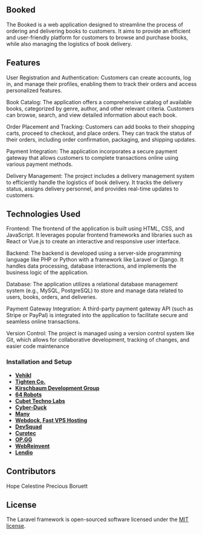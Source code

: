 
## Booked

The Booked is a web application designed to streamline the process of ordering and delivering books to customers. It aims to provide an efficient and user-friendly platform for customers to browse and purchase books, while also managing the logistics of book delivery.

## Features

User Registration and Authentication: Customers can create accounts, log in, and manage their profiles, enabling them to track their orders and access personalized features.

Book Catalog: The application offers a comprehensive catalog of available books, categorized by genre, author, and other relevant criteria. Customers can browse, search, and view detailed information about each book.

Order Placement and Tracking: Customers can add books to their shopping carts, proceed to checkout, and place orders. They can track the status of their orders, including order confirmation, packaging, and shipping updates.

Payment Integration: The application incorporates a secure payment gateway that allows customers to complete transactions online using various payment methods.

Delivery Management: The project includes a delivery management system to efficiently handle the logistics of book delivery. It tracks the delivery status, assigns delivery personnel, and provides real-time updates to customers.


## Technologies Used

Frontend: The frontend of the application is built using HTML, CSS, and JavaScript. It leverages popular frontend frameworks and libraries such as React or Vue.js to create an interactive and responsive user interface.

Backend: The backend is developed using a server-side programming language like PHP or Python with a framework like Laravel or Django. It handles data processing, database interactions, and implements the business logic of the application.

Database: The application utilizes a relational database management system (e.g., MySQL, PostgreSQL) to store and manage data related to users, books, orders, and deliveries.

Payment Gateway Integration: A third-party payment gateway API (such as Stripe or PayPal) is integrated into the application to facilitate secure and seamless online transactions.

Version Control: The project is managed using a version control system like Git, which allows for collaborative development, tracking of changes, and easier code maintenance

### Installation and Setup

- **[Vehikl](https://vehikl.com/)**
- **[Tighten Co.](https://tighten.co)**
- **[Kirschbaum Development Group](https://kirschbaumdevelopment.com)**
- **[64 Robots](https://64robots.com)**
- **[Cubet Techno Labs](https://cubettech.com)**
- **[Cyber-Duck](https://cyber-duck.co.uk)**
- **[Many](https://www.many.co.uk)**
- **[Webdock, Fast VPS Hosting](https://www.webdock.io/en)**
- **[DevSquad](https://devsquad.com)**
- **[Curotec](https://www.curotec.com/services/technologies/laravel/)**
- **[OP.GG](https://op.gg)**
- **[WebReinvent](https://webreinvent.com/?utm_source=laravel&utm_medium=github&utm_campaign=patreon-sponsors)**
- **[Lendio](https://lendio.com)**

## Contributors

Hope Celestine
Precious Boruett 

## License

The Laravel framework is open-sourced software licensed under the [MIT license](https://opensource.org/licenses/MIT).
